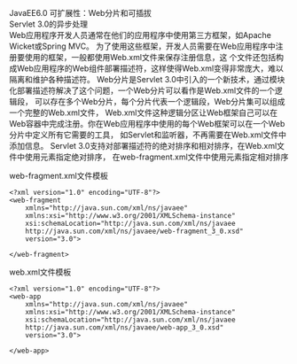 JavaEE6.0
                 可扩展性：Web分片和可插拔  
	  Servlet 3.0的异步处理 	
Web应用程序开发人员通常在他们的应用程序中使用第三方框架，如Apache Wicket或Spring MVC。
为了使用这些框架，开发人员需要在Web应用程序中注册要使用的框架，一般都使用Web.xml文件来保存注册信息，这
个文件还包括构成Web应用程序的Web组件部署描述符，这样使得Web.xml变得非常庞大，难以隔离和维护各种描述符。
Web分片是Servlet 3.0中引入的一个新技术，通过模块化部署描述符解决了这个问题，一个Web分片可以看作是Web.xml文件的一个逻辑段，
可以存在多个Web分片，每个分片代表一个逻辑段，Web分片集可以组成一个完整的Web.xml文件，
Web.xml文件这种逻辑分区让Web框架自己可以在Web容器中完成注册。你在Web应用程序中使用的每个Web框架可以在一个Web分片中定义所有它需要的工具，
如Servlet和监听器，不再需要在Web.xml文件中添加信息。
Servlet 3.0支持对部署描述符的绝对排序和相对排序，在Web.xml文件中使用<absolute-ordering>元素指定绝对排序，
在web-fragment.xml文件中使用<ordering>元素指定相对排序


web-fragment.xml文件模板
```
<?xml version="1.0" encoding="UTF-8"?>
<web-fragment 
	xmlns="http://java.sun.com/xml/ns/javaee"  
    xmlns:xsi="http://www.w3.org/2001/XMLSchema-instance"  
    xsi:schemaLocation="http://java.sun.com/xml/ns/javaee 
    http://java.sun.com/xml/ns/javaee/web-fragment_3_0.xsd" 
    version="3.0">  
   
</web-fragment> 

```
web.xml文件模板
```
<?xml version="1.0" encoding="UTF-8"?>
<web-app  
	xmlns="http://java.sun.com/xml/ns/javaee" 
	xmlns:xsi="http://www.w3.org/2001/XMLSchema-instance" 
	xsi:schemaLocation="http://java.sun.com/xml/ns/javaee                       
	http://java.sun.com/xml/ns/javaee/web-app_3_0.xsd"
	version="3.0">

</web-app>

```


